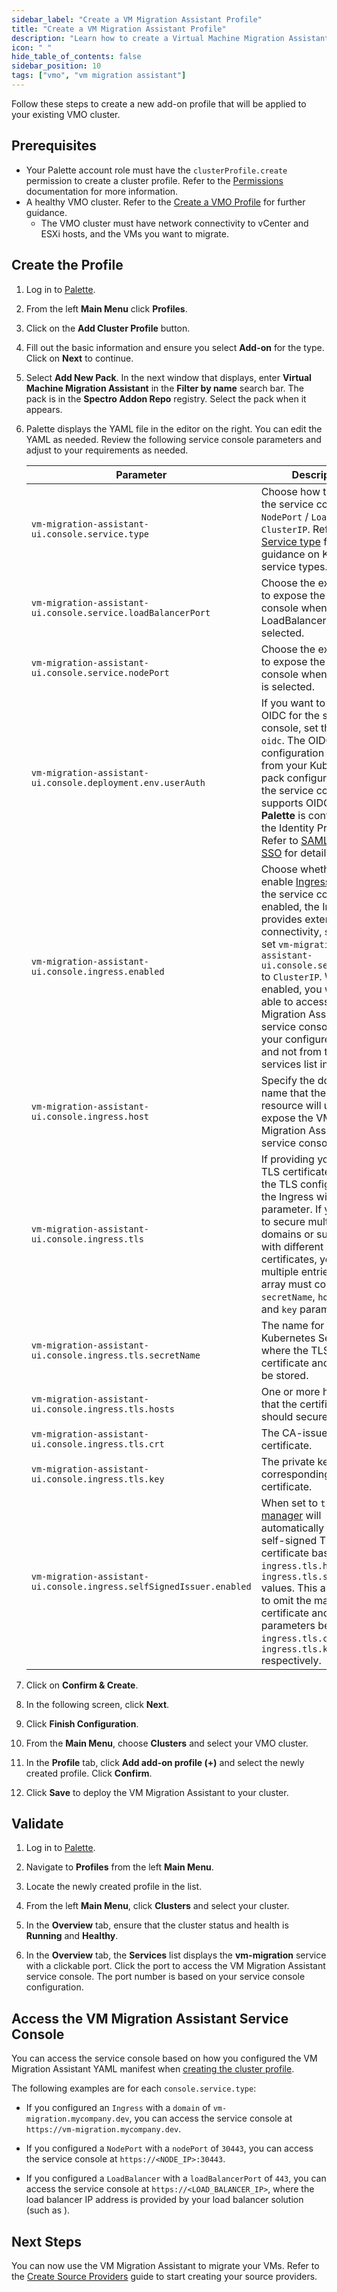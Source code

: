 ```yaml
---
sidebar_label: "Create a VM Migration Assistant Profile"
title: "Create a VM Migration Assistant Profile"
description: "Learn how to create a Virtual Machine Migration Assistant cluster profile and add it your VMO cluster"
icon: " "
hide_table_of_contents: false
sidebar_position: 10
tags: ["vmo", "vm migration assistant"]
---
```


Follow these steps to create a new add-on profile that will be applied to your existing VMO cluster.

## Prerequisites

- Your Palette account role must have the `clusterProfile.create` permission to create a cluster profile. Refer to the
  [Permissions](../../user-management/palette-rbac/permissions.md#operations) documentation for more information.
- A healthy VMO cluster. Refer to the [Create a VMO Profile](../create-vmo-profile.md) for further guidance.
  - The VMO cluster must have network connectivity to vCenter and ESXi hosts, and the VMs you want to migrate.

## Create the Profile

1. Log in to [Palette](https://console.spectrocloud.com/).

2. From the left **Main Menu** click **Profiles**.

3. Click on the **Add Cluster Profile** button.

4. Fill out the basic information and ensure you select **Add-on** for the type. Click on **Next** to continue.

5. Select **Add New Pack**. In the next window that displays, enter **Virtual Machine Migration Assistant** in the
   **Filter by name** search bar. The pack is in the **Spectro Addon Repo** registry. Select the pack when it appears.

6. Palette displays the YAML file in the editor on the right. You can edit the YAML as needed. Review the following
   service console parameters and adjust to your requirements as needed.

   | **Parameter**                                                        | **Description**                                                                                                                                                                                                                                                                                                                                                                                                                                         | **Default Value** |
   | -------------------------------------------------------------------- | ------------------------------------------------------------------------------------------------------------------------------------------------------------------------------------------------------------------------------------------------------------------------------------------------------------------------------------------------------------------------------------------------------------------------------------------------------- | ----------------- |
   | `vm-migration-assistant-ui.console.service.type`                     | Choose how to expose the service console: `NodePort` / `LoadBalancer` / `ClusterIP`. Refer to [Service type](https://kubernetes.io/docs/concepts/services-networking/service/#publishing-services-service-types) for guidance on Kubernetes service types.                                                                                                                                                                                              | `"LoadBalancer"`  |
   | `vm-migration-assistant-ui.console.service.loadBalancerPort`         | Choose the external port to expose the service console when LoadBalancer is selected.                                                                                                                                                                                                                                                                                                                                                                   | `"443"`           |
   | `vm-migration-assistant-ui.console.service.nodePort`                 | Choose the external port to expose the service console when nodePort is selected.                                                                                                                                                                                                                                                                                                                                                                       | `"30443"`         |
   | `vm-migration-assistant-ui.console.deployment.env.userAuth`          | If you want to enable OIDC for the service console, set the value to `oidc`. The OIDC configuration is inherited from your Kubernetes pack configuration, and the service console only supports OIDC when **Palette** is configured as the Identity Provider. Refer to [SAML and OIDC SSO](../../user-management/saml-sso/saml-sso.md) for details.                                                                                                     | `disabled`        |
   | `vm-migration-assistant-ui.console.ingress.enabled`                  | Choose whether to enable [Ingress](https://kubernetes.io/docs/concepts/services-networking/ingress/) access to the service console. If enabled, the Ingress provides external connectivity, so you can set `vm-migration-assistant-ui.console.service.type` to `ClusterIP`. When enabled, you will only be able to access the VM Migration Assistant service console through your configured domain, and not from the cluster services list in Palette. | `false`           |
   | `vm-migration-assistant-ui.console.ingress.host`                     | Specify the domain name that the Ingress resource will use to expose the VM Migration Assistant service console.                                                                                                                                                                                                                                                                                                                                        |                   |
   | `vm-migration-assistant-ui.console.ingress.tls`                      | If providing your own TLS certificates, define the TLS configuration for the Ingress within this parameter. If you need to secure multiple domains or subdomains with different certificates, you can add multiple entries. Each array must contain the `secretName`, `hosts`, `crt`, and `key` parameters.                                                                                                                                             |                   |
   | `vm-migration-assistant-ui.console.ingress.tls.secretName`           | The name for the Kubernetes Secret where the TLS certificate and key will be stored.                                                                                                                                                                                                                                                                                                                                                                    |                   |
   | `vm-migration-assistant-ui.console.ingress.tls.hosts`                | One or more hostnames that the certificate should secure.                                                                                                                                                                                                                                                                                                                                                                                               |                   |
   | `vm-migration-assistant-ui.console.ingress.tls.crt`                  | The CA-issued TLS certificate.                                                                                                                                                                                                                                                                                                                                                                                                                          |                   |
   | `vm-migration-assistant-ui.console.ingress.tls.key`                  | The private key corresponding to the certificate.                                                                                                                                                                                                                                                                                                                                                                                                       |                   |
   | `vm-migration-assistant-ui.console.ingress.selfSignedIssuer.enabled` | When set to `true`, [cert-manager](https://cert-manager.io/docs/usage/ingress/) will automatically issue a self-signed TLS certificate based on the `ingress.tls.hosts` and `ingress.tls.secretName` values. This allows you to omit the manual certificate and key parameters being `ingress.tls.crt` and `ingress.tls.key` respectively.                                                                                                              | `false`           |

7. Click on **Confirm & Create**.

8. In the following screen, click **Next**.

9. Click **Finish Configuration**.

10. From the **Main Menu**, choose **Clusters** and select your VMO cluster.

11. In the **Profile** tab, click **Add add-on profile (+)** and select the newly created profile. Click **Confirm**.

12. Click **Save** to deploy the VM Migration Assistant to your cluster.

## Validate

1. Log in to [Palette](https://console.spectrocloud.com).

2. Navigate to **Profiles** from the left **Main Menu**.

3. Locate the newly created profile in the list.

4. From the left **Main Menu**, click **Clusters** and select your cluster.

5. In the **Overview** tab, ensure that the cluster status and health is **Running** and **Healthy**.

6. In the **Overview** tab, the **Services** list displays the **vm-migration** service with a clickable port. Click the
   port to access the VM Migration Assistant service console. The port number is based on your service console
   configuration.

## Access the VM Migration Assistant Service Console

You can access the service console based on how you configured the VM Migration Assistant YAML manifest when
[creating the cluster profile](#create-the-profile).

The following examples are for each `console.service.type`:

- If you configured an `Ingress` with a `domain` of `vm-migration.mycompany.dev`, you can access the service console at
  `https://vm-migration.mycompany.dev`.

- If you configured a `NodePort` with a `nodePort` of `30443`, you can access the service console at
  `https://<NODE_IP>:30443`.

<!--prettier-ignore-->
- If you configured a `LoadBalancer` with a `loadBalancerPort` of `443`, you can access the service console at
  `https://<LOAD_BALANCER_IP>`, where the load balancer IP address is provided by your load balancer solution (such as
  <VersionedLink text="MetalLB" url="/integrations/packs/?pack=lb-metallb-helm" />).

## Next Steps

You can now use the VM Migration Assistant to migrate your VMs. Refer to the
[Create Source Providers](./create-source-providers.md) guide to start creating your source providers.
